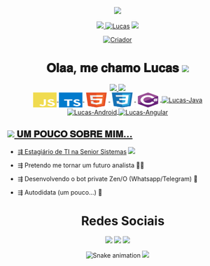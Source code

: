 <p align="center">
<img src="https://pbs.twimg.com/media/ExBZGkoWYAQ2UwE.jpg" height="200"/>
</p>
<p align="center">
<a href="#">
  <img src="https://github.com/TheDudeThatCode/TheDudeThatCode/blob/master/Assets/gandalf_parrot.gif" width="29px">
  <img title="Lucas" src="https://img.shields.io/badge/𝐋𝐔𝐂𝐀𝐒 𝐋𝐈𝐍𝐒-black?colorA=red&style=for-the-badge"></a>
  <img src="https://github.com/TheDudeThatCode/TheDudeThatCode/blob/master/Assets/gandalf_parrot.gif" width="29px">
</p>
<p align="center">
<a href="https://github.com/Lucas-LIOM"><img title="Criador" src="https://img.shields.io/badge/Criador-𝐋𝐔𝐂𝐀𝐒-pink.svg?style=for-the-badge&logo=github"></a>
</p>
<div align="center">
  <h1>𝐎𝐥𝐚𝐚, 𝐦𝐞 𝐜𝐡𝐚𝐦𝐨 𝐋𝐮𝐜𝐚𝐬 <img src="https://github.com/TheDudeThatCode/TheDudeThatCode/blob/master/Assets/Hi.gif" width="29px"></h1>
    </div>
<div align="center">
  <a href="https://github.com/Lucas-LIOM">
  <img height="180em" src="https://github-readme-stats.vercel.app/api?username=Lucas-LIOM&show_icons=true&theme=dracula&include_all_commits=true&count_private=true"/>
  <img height="180em" src="https://github-readme-stats.vercel.app/api/top-langs/?username=Lucas-LIOM&layout=compact&langs_count=7&theme=dracula"/>
    </div>
<div align="center">
  <img align="center" alt="Lucas-Js"      height="35" width="55" src="https://raw.githubusercontent.com/devicons/devicon/master/icons/javascript/javascript-plain.svg">
  <img align="center" alt="Lucas-Ts"      height="35" width="55" src="https://raw.githubusercontent.com/devicons/devicon/master/icons/typescript/typescript-plain.svg">
  <img align="center" alt="Lucas-HTML"    height="35" width="55" src="https://raw.githubusercontent.com/devicons/devicon/master/icons/html5/html5-original.svg">
  <img align="center" alt="Lucas-CSS"     height="35" width="55" src="https://raw.githubusercontent.com/devicons/devicon/master/icons/css3/css3-original.svg">
  <img align="center" alt="Lucas-Csharp"  height="35" width="55" src="https://raw.githubusercontent.com/devicons/devicon/master/icons/csharp/csharp-original.svg">
  <img align="center" alt="Lucas-Java"    height="35" width="55" src="https://cdn.jsdelivr.net/gh/devicons/devicon/icons/java/java-original.svg">
  <img align="center" alt="Lucas-Android" height="35" width="55" src="https://cdn.jsdelivr.net/gh/devicons/devicon/icons/android/android-original-wordmark.svg">
  <img align="center" alt="Lucas-Angular" height="35" width="55" src="https://cdn.jsdelivr.net/gh/devicons/devicon/icons/angularjs/angularjs-original.svg">
</div>
  
  ## <img src="https://media.tenor.com/images/3c73ab1a2d871e65d0435c28f72f2944/tenor.gif" width="35px"> 𝐔𝐌 𝐏𝐎𝐔𝐂𝐎 𝐒𝐎𝐁𝐑𝐄 𝐌𝐈𝐌...
- ⇶ Estagiário de TI na [Senior Sistemas](https://www.senior.com.br/) <img src="https://avatars.githubusercontent.com/u/15125392?s=200&v=4" width="20px">
- ⇶ Pretendo me tornar um futuro analista 🚀🍃
- ⇶ Desenvolvendo o bot private Zen/O (Whatsapp/Telegram) 🤖
- ⇶ Autodidata (um pouco...) 🌝
  
  <div align="center"><h1>Redes Sociais</h1></div>
  
<div align="center"> 
 <a href="https://discord.gg/qWR8dgyyej" target="_blank"><img src="https://img.shields.io/badge/Discord-7289DA?style=for-the-badge&logo=discord&logoColor=white" target="_blank"></a> 
  <a href = "mailto:lucas.olivmach@hotmail.com"><img src="https://img.shields.io/badge/-Gmail-%23333?style=for-the-badge&logo=gmail&logoColor=white" target="_blank"></a>
  <a href="https://www.linkedin.com/in/lucas-lins-8a0695210" target="_blank"><img src="https://img.shields.io/badge/-LinkedIn-%230077B5?style=for-the-badge&logo=linkedin&logoColor=white" target="_blank"></a> 
 
  ![Snake animation](https://github.com/Lucas-LIOM/Lucas-LIOM/blob/output/github-contribution-grid-snake.svg)
  <img src="https://thumbs.gfycat.com/TautHauntingKangaroo-size_restricted.gif">
 
</div>
